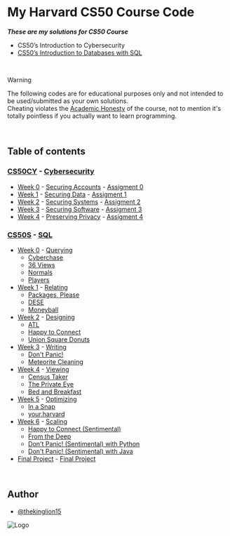 # My Harvard CS50 Course Code

***These are my solutions for CS50 Course***
- CS50’s Introduction to Cybersecurity
- [CS50’s Introduction to Databases with SQL](https://certificates.cs50.io/97b1e601-0d27-47f9-83d5-299675c58448.pdf?size=letter)
<br/>

<!-- Warning -->
> [!WARNING]
> The following codes are for educational purposes only and not intended to be used/submitted as your own solutions.<br/>
> Cheating violates the [Academic Honesty](https://cs50.harvard.edu/x/2024/honesty/) of the course, not to mention it's totally pointless if you actually want to learn programming.
<br/>

<!-- Table of contents -->
## Table of contents
<!-- CS50CY - Cybersecurity -->
### [CS50CY](/CS50CY%20-%20Cybersecurity/) - [Cybersecurity](https://cs50.harvard.edu/cybersecurity/2023/)
- [Week 0](/CS50CY%20-%20Cybersecurity/Week%200/) - [Securing Accounts](https://cs50.harvard.edu/cybersecurity/2023/weeks/0/) - [Assigment 0](/CS50CY%20-%20Cybersecurity/Week%200/Assignment%200.txt)
- [Week 1](/CS50CY%20-%20Cybersecurity/Week%201/) - [Securing Data](https://cs50.harvard.edu/cybersecurity/2023/weeks/1/) - [Assigment 1](/CS50CY%20-%20Cybersecurity/Week%200/Assignment%201.txt)
- [Week 2](/CS50CY%20-%20Cybersecurity/Week%202/) - [Securing Systems](https://cs50.harvard.edu/cybersecurity/2023/weeks/2/) - [Assigment 2](/CS50CY%20-%20Cybersecurity/Week%200/Assignment%202.txt)
- [Week 3](/CS50CY%20-%20Cybersecurity/Week%203/) - [Securing Software](https://cs50.harvard.edu/cybersecurity/2023/weeks/3/) - [Assigment 3](/CS50CY%20-%20Cybersecurity/Week%200/Assignment%203.txt)
- [Week 4](/CS50CY%20-%20Cybersecurity/Week%204/) - [Preserving Privacy](https://cs50.harvard.edu/cybersecurity/2023/weeks/4/) - [Assigment 4](/CS50CY%20-%20Cybersecurity/Week%200/Assignment%204.txt)
<!-- - [Final Project]() - [Final Project]() - [Final Project]() -->

<!-- CS50S - SQL -->
### [CS50S](/CS50S%20-%20SQL/) - [SQL](https://cs50.harvard.edu/sql/2024/)
- [Week 0](/CS50S%20-%20SQL/Week%200/) - [Querying](https://cs50.harvard.edu/sql/2024/weeks/0/)
    - [Cyberchase](/CS50S%20-%20SQL/Week%200/cyberchase/)
    - [36 Views](/CS50S%20-%20SQL/Week%200/views/)
    - [Normals](/CS50S%20-%20SQL/Week%200/normals/)
    - [Players](/CS50S%20-%20SQL/Week%200/players/)
- [Week 1](/CS50S%20-%20SQL/Week%201/) - [Relating](https://cs50.harvard.edu/sql/2024/weeks/1/)
    - [Packages, Please](/CS50S%20-%20SQL/Week%201/packages/)
    - [DESE](/CS50S%20-%20SQL/Week%201/dese/)
    - [Moneyball](/CS50S%20-%20SQL/Week%201/moneyball/)
- [Week 2](/CS50S%20-%20SQL/Week%202/) - [Designing](https://cs50.harvard.edu/sql/2024/weeks/2/)
    - [ATL](/CS50S%20-%20SQL/Week%202/atl/)
    - [Happy to Connect](/CS50S%20-%20SQL/Week%202/connect/)
    - [Union Square Donuts](/CS50S%20-%20SQL/Week%202/donuts/)
- [Week 3](/CS50S%20-%20SQL/Week%203/) - [Writing](https://cs50.harvard.edu/sql/2024/weeks/3/)
    - [Don't Panic!](/CS50S%20-%20SQL/Week%203/dont-panic/)
    - [Meteorite Cleaning](/CS50S%20-%20SQL/Week%203/meteorites/)
- [Week 4](/CS50S%20-%20SQL/Week%204/) - [Viewing](https://cs50.harvard.edu/sql/2024/weeks/4/)
    - [Census Taker](/CS50S%20-%20SQL/Week%204/census/)
    - [The Private Eye](/CS50S%20-%20SQL/Week%204/private/)
    - [Bed and Breakfast](/CS50S%20-%20SQL/Week%204/bnb/)
- [Week 5](/CS50S%20-%20SQL/Week%205/) - [Optimizing](https://cs50.harvard.edu/sql/2024/weeks/5/)
    - [In a Snap](/CS50S%20-%20SQL/Week%205/snap/)
    - [your.harvard](/CS50S%20-%20SQL/Week%205/harvard/)
- [Week 6](/CS50S%20-%20SQL/Week%206/) - [Scaling](https://cs50.harvard.edu/sql/2024/weeks/6/)
    - [Happy to Connect (Sentimental)](CS50S%20-%20SQL/Week%206/sentimental-connect)
    - [From the Deep](/CS50S%20-%20SQL/Week%206/deep/)
    - [Don't Panic! (Sentimental) with Python](/CS50S%20-%20SQL/Week%206/dont-panic-python/)
    - [Don't Panic! (Sentimental) with Java](/CS50S%20-%20SQL/Week%206/dont-panic-java/)
- [Final Project](/CS50S%20-%20SQL/Final%20Project/project/) - [Final Project](https://cs50.harvard.edu/sql/2024/project/)
<br/>

<!-- Author -->
## Author
- [@thekinglion15](https://github.com/thekinglion15)

<!-- Logo -->
![Logo](https://github.com/thekinglion15/Harvard_CS50/assets/95191722/edf29df6-c02d-4b06-8a64-57f0904e5be6)
